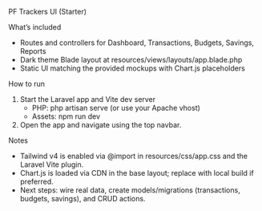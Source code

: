 PF Trackers UI (Starter)

What’s included
- Routes and controllers for Dashboard, Transactions, Budgets, Savings, Reports
- Dark theme Blade layout at resources/views/layouts/app.blade.php
- Static UI matching the provided mockups with Chart.js placeholders

How to run
1) Start the Laravel app and Vite dev server
   - PHP: php artisan serve (or use your Apache vhost)
   - Assets: npm run dev
2) Open the app and navigate using the top navbar.

Notes
- Tailwind v4 is enabled via @import in resources/css/app.css and the Laravel Vite plugin.
- Chart.js is loaded via CDN in the base layout; replace with local build if preferred.
- Next steps: wire real data, create models/migrations (transactions, budgets, savings), and CRUD actions.
